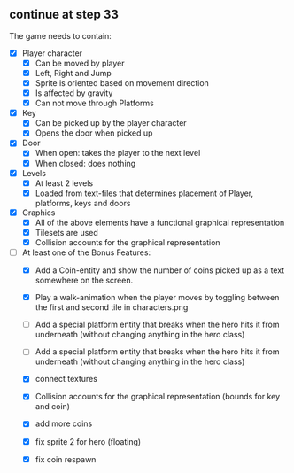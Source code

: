 ## continue at step 33
The game needs to contain:
- [x] Player character
  - [x] Can be moved by player
  - [x] Left, Right and Jump
  - [x] Sprite is oriented based on movement direction
  - [x] Is affected by gravity
  - [x] Can not move through Platforms
- [x] Key
  - [x] Can be picked up by the player character
  - [x] Opens the door when picked up
- [x] Door
  - [x] When open: takes the player to the next level
  - [x] When closed: does nothing
- [x] Levels
  - [x] At least 2 levels
  - [x] Loaded from text-files that determines placement of Player, platforms, keys and doors
- [x] Graphics
  - [x] All of the above elements have a functional graphical representation
  - [x] Tilesets are used
  - [x] Collision accounts for the graphical representation
- [ ] At least one of the Bonus Features:
  - [x] Add a Coin-entity and show the number of coins picked up as a text somewhere on the screen.
  - [x] Play a walk-animation when the player moves by toggling between the first and second tile in characters.png
  - [ ] Add a special platform entity that breaks when the hero hits it from underneath (without changing anything in the hero class)

  - [ ] Add a special platform entity that breaks when the hero hits it from underneath (without changing anything in the hero class)
  - [x] connect textures
  - [x] Collision accounts for the graphical representation (bounds for key and coin)
  - [x] add more coins
  - [x] fix sprite 2 for hero (floating)
  - [x] fix coin respawn
